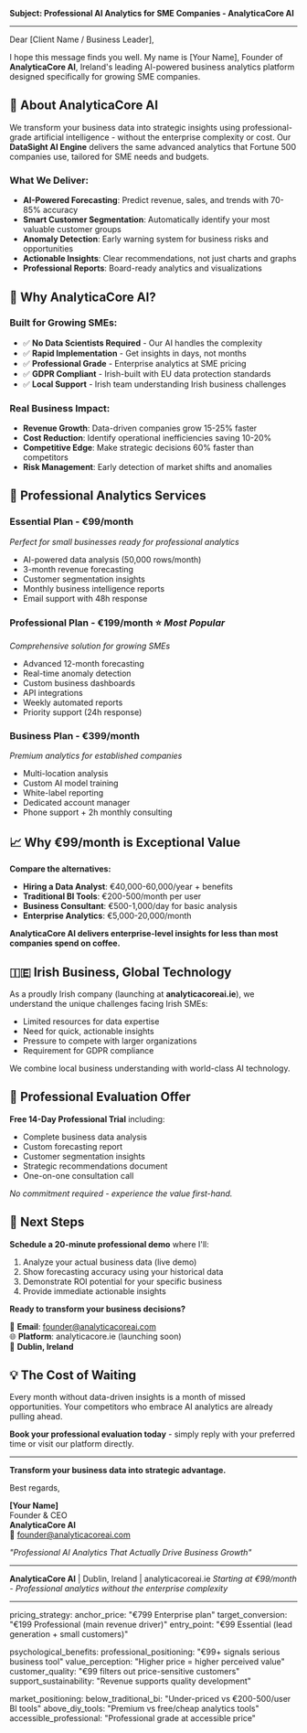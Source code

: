 **Subject: Professional AI Analytics for SME Companies - AnalyticaCore AI**

---

Dear [Client Name / Business Leader],

I hope this message finds you well. My name is [Your Name], Founder of **AnalyticaCore AI**, Ireland's leading AI-powered business analytics platform designed specifically for growing SME companies.

## 🧠 **About AnalyticaCore AI**

We transform your business data into strategic insights using professional-grade artificial intelligence - without the enterprise complexity or cost. Our **DataSight AI Engine** delivers the same advanced analytics that Fortune 500 companies use, tailored for SME needs and budgets.

### **What We Deliver:**
- **AI-Powered Forecasting**: Predict revenue, sales, and trends with 70-85% accuracy
- **Smart Customer Segmentation**: Automatically identify your most valuable customer groups
- **Anomaly Detection**: Early warning system for business risks and opportunities  
- **Actionable Insights**: Clear recommendations, not just charts and graphs
- **Professional Reports**: Board-ready analytics and visualizations

## 🎯 **Why AnalyticaCore AI?**

### **Built for Growing SMEs:**
- ✅ **No Data Scientists Required** - Our AI handles the complexity
- ✅ **Rapid Implementation** - Get insights in days, not months
- ✅ **Professional Grade** - Enterprise analytics at SME pricing
- ✅ **GDPR Compliant** - Irish-built with EU data protection standards
- ✅ **Local Support** - Irish team understanding Irish business challenges

### **Real Business Impact:**
- **Revenue Growth**: Data-driven companies grow 15-25% faster
- **Cost Reduction**: Identify operational inefficiencies saving 10-20%
- **Competitive Edge**: Make strategic decisions 60% faster than competitors
- **Risk Management**: Early detection of market shifts and anomalies

## 💼 **Professional Analytics Services**

### **Essential Plan - €99/month**
*Perfect for small businesses ready for professional analytics*
- AI-powered data analysis (50,000 rows/month)
- 3-month revenue forecasting
- Customer segmentation insights
- Monthly business intelligence reports
- Email support with 48h response

### **Professional Plan - €199/month** ⭐ *Most Popular*
*Comprehensive solution for growing SMEs*
- Advanced 12-month forecasting
- Real-time anomaly detection
- Custom business dashboards
- API integrations
- Weekly automated reports
- Priority support (24h response)

### **Business Plan - €399/month**
*Premium analytics for established companies*
- Multi-location analysis
- Custom AI model training
- White-label reporting
- Dedicated account manager
- Phone support + 2h monthly consulting

## 📈 **Why €99/month is Exceptional Value**

**Compare the alternatives:**
- **Hiring a Data Analyst**: €40,000-60,000/year + benefits
- **Traditional BI Tools**: €200-500/month per user
- **Business Consultant**: €500-1,000/day for basic analysis
- **Enterprise Analytics**: €5,000-20,000/month

**AnalyticaCore AI delivers enterprise-level insights for less than most companies spend on coffee.**

## 🇮🇪 **Irish Business, Global Technology**

As a proudly Irish company (launching at **analyticacoreai.ie**), we understand the unique challenges facing Irish SMEs:
- Limited resources for data expertise
- Need for quick, actionable insights
- Pressure to compete with larger organizations
- Requirement for GDPR compliance

We combine local business understanding with world-class AI technology.

## 🎁 **Professional Evaluation Offer**

**Free 14-Day Professional Trial** including:
- Complete business data analysis
- Custom forecasting report
- Customer segmentation insights
- Strategic recommendations document
- One-on-one consultation call

*No commitment required - experience the value first-hand.*

## 🤝 **Next Steps**

**Schedule a 20-minute professional demo** where I'll:
1. Analyze your actual business data (live demo)
2. Show forecasting accuracy using your historical data
3. Demonstrate ROI potential for your specific business
4. Provide immediate actionable insights

**Ready to transform your business decisions?**

📧 **Email**: founder@analyticacoreai.com  
🌐 **Platform**: analyticacore.ie (launching soon)  
📍 **Dublin, Ireland**

## 💡 **The Cost of Waiting**

Every month without data-driven insights is a month of missed opportunities. Your competitors who embrace AI analytics are already pulling ahead.

**Book your professional evaluation today** - simply reply with your preferred time or visit our platform directly.

---

**Transform your business data into strategic advantage.**

Best regards,

**[Your Name]**  
Founder & CEO  
**AnalyticaCore AI**  
📧 founder@analyticacoreai.com  

*"Professional AI Analytics That Actually Drive Business Growth"*

---

**AnalyticaCore AI** | Dublin, Ireland | analyticacoreai.ie
*Starting at €99/month - Professional analytics without the enterprise complexity*

---

pricing_strategy:
  anchor_price: "€799 Enterprise plan"
  target_conversion: "€199 Professional (main revenue driver)"
  entry_point: "€99 Essential (lead generation + small customers)"
  
psychological_benefits:
  professional_positioning: "€99+ signals serious business tool"
  value_perception: "Higher price = higher perceived value"
  customer_quality: "€99 filters out price-sensitive customers"
  support_sustainability: "Revenue supports quality development"
  
market_positioning:
  below_traditional_bi: "Under-priced vs €200-500/user BI tools"
  above_diy_tools: "Premium vs free/cheap analytics tools" 
  accessible_professional: "Professional grade at accessible price"